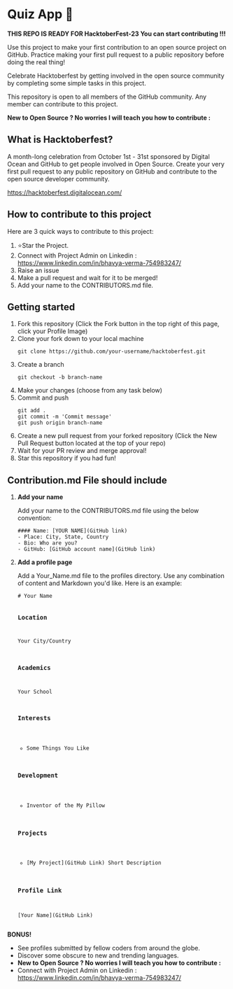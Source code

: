 <h1>Quiz App 🚀</h1>
<p><strong>THIS REPO IS READY FOR HacktoberFest-23 You can start contributing !!!</strong></p>
<p>Use this project to make your first contribution to an open source project on GitHub. Practice making your first pull request to a public repository before doing the real thing!</p>
<p>Celebrate Hacktoberfest by getting involved in the open source community by completing some simple tasks in this project.</p>
<p>This repository is open to all members of the GitHub community. Any member can contribute to this project.</p>

<p><strong>New to Open Source ? No worries I will teach you how to contribute :</strong></p>
<h2>What is Hacktoberfest?</h2>
<p>A month-long celebration from October 1st - 31st sponsored by Digital Ocean and GitHub to get people involved in Open Source. Create your very first pull request to any public repository on GitHub and contribute to the open source developer community.</p>
<p><a href="https://hacktoberfest.digitalocean.com/">https://hacktoberfest.digitalocean.com/</a></p>
<h2>How to contribute to this project</h2>
<p>Here are 3 quick ways to contribute to this project:</p>
<ol>
  <li>⭐Star the Project.</li>
  <li>Connect with Project Admin on Linkedin : <a href="https://www.linkedin.com/in/bhavya-verma-754983247/">https://www.linkedin.com/in/bhavya-verma-754983247/</a></li>
  <li>Raise an issue</li>
  <li>Make a pull request and wait for it to be merged!</li>
  <li>Add your name to the CONTRIBUTORS.md file.</li>
</ol>
<h2>Getting started</h2>
<ol>
  <li>Fork this repository (Click the Fork button in the top right of this page, click your Profile Image)</li>
  <li>Clone your fork down to your local machine</li>
  <pre><code>git clone https://github.com/your-username/hacktoberfest.git</code></pre>
  <li>Create a branch</li>
  <pre><code>git checkout -b branch-name</code></pre>
  <li>Make your changes (choose from any task below)</li>
  <li>Commit and push</li>
  <pre><code>git add .
git commit -m 'Commit message'
git push origin branch-name</code></pre>
  <li>Create a new pull request from your forked repository (Click the New Pull Request button located at the top of your repo)</li>
  <li>Wait for your PR review and merge approval!</li>
  <li>Star this repository if you had fun!</li>
</ol>
<h2>Contribution.md File should include</h2>
<ol>
  <li><strong>Add your name</strong></li>
  <p>Add your name to the CONTRIBUTORS.md file using the below convention:</p>
  <pre><code>#### Name: [YOUR NAME](GitHub link)
- Place: City, State, Country
- Bio: Who are you?
- GitHub: [GitHub account name](GitHub link)</code></pre>
  <li><strong>Add a profile page</strong></li>
  <p>Add a Your_Name.md file to the profiles directory. Use any combination of content and Markdown you'd like. Here is an example:</p>
  <pre><code># Your Name

### Location

Your City/Country

### Academics

Your School

### Interests

- Some Things You Like

### Development

- Inventor of the My Pillow

### Projects

- [My Project](GitHub Link) Short Description

### Profile Link

[Your Name](GitHub Link)</code></pre>
</ol>
<p><strong>BONUS!</strong></p>
<ul>
  <li>See profiles submitted by fellow coders from around the globe.</li>
  <li>Discover some obscure to new and trending languages.</li>
  <li><strong>New to Open Source ? No worries I will teach you how to contribute :</strong></li>
  <li>Connect with Project Admin on Linkedin : <a href="https://www.linkedin.com/in/bhavya-verma-754983247/">https://www.linkedin.com/in/bhavya-verma-754983247/</a></li>
</ul>
